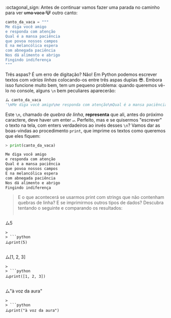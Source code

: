 :octagonal_sign: Antes de continuar vamos fazer uma parada no caminho para ver <del>uma vaca :cow:</del> outro canto:

``` python
canto_da_vaca = """
Me diga você amigo
e responda com atenção
Qual é a mansa paciência
que povoa nossos campos
E na melancólica espera 
com abnegada paciência 
Nos dá alimento e abrigo
Fingindo indiferença
"""
```


Três aspas? É um erro de digitação? Não! Em Python podemos escrever textos com _várias linhas_ colocando-os entre três aspas duplas :sunglasses:. Embora isso funcione muito bem, tem um pequeno problema: quando queremos vê-lo no console, alguns `\n` bem peculiares aparecerão:

```python
ム canto_da_vaca
'\nMe diga você amigo\ne responda com atenção\nQual é a mansa paciência\nque povoa nossos campos\nE na melancólica espera \ncom abnegada paciência\nNos dá alimento e abrigo\nFingindo indiferença\n'
```


Este `\n`, chamado de _quebra de linha_, **representa** que ali, antes do próximo caractere, deve haver um enter `↵`. Perfeito, mas e se quisermos "escrever" o texto na tela, com enters verdadeiros ao invés desses `\n`? Vamos dar as boas-vindas ao procedimento `print`, que imprime os textos como queremos que eles fiquem:


```python
> print(canto_da_vaca)

Me diga você amigo
e responda com atenção
Qual é a mansa paciência
que povoa nossos campos
E na melancólica espera 
com abnegada paciência 
Nos dá alimento e abrigo
Fingindo indiferença

```

> E o que acontecerá se usarmos print com strings que não contenham quebras de linha? E se imprimirmos outros tipos de dados? Descubra tentando o seguinte e comparando os resultados:
>
> ```python
ム5
```
>
> ```python
ムprint(5)
```
>
> ```python
ム[1, 2, 3]
```
>
> ```python
ムprint([1, 2, 3])
```
>
> ```python
ム"à voz da aura"
```
>
> ```python
ムprint("à voz da aura")
```
